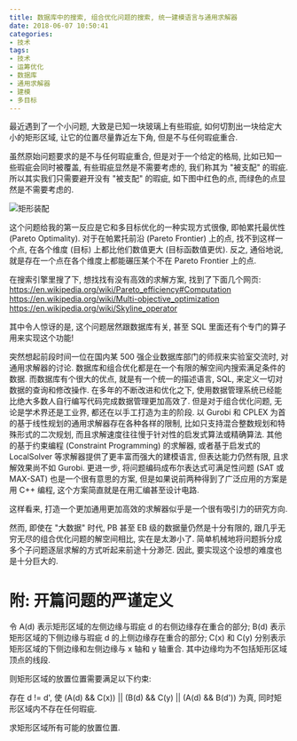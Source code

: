 ```yaml
---
title: 数据库中的搜索, 组合优化问题的搜索, 统一建模语言与通用求解器
date: 2018-06-07 10:50:41
categories:
- 技术
tags:
- 技术
- 运筹优化
- 数据库
- 通用求解器
- 建模
- 多目标
---
```

最近遇到了一个小问题, 大致是已知一块玻璃上有些瑕疵, 如何切割出一块给定大小的矩形区域, 让它的位置尽量靠近左下角, 但是不与任何瑕疵重合.

虽然原始问题要求的是不与任何瑕疵重合, 但是对于一个给定的格局, 比如已知一些瑕疵会同时被覆盖, 有些瑕疵显然是不需要考虑的, 我们称其为 "被支配" 的瑕疵.
所以其实我们只需要避开没有 "被支配" 的瑕疵, 如下图中红色的点, 而绿色的点显然是不需要考虑的.

![矩形装配](Packing.png)

这个问题给我的第一反应是它和多目标优化的一种实现方式很像, 即帕累托最优性 (Pareto Optimality).
对于在帕累托前沿 (Pareto Frontier) 上的点, 找不到这样一个点, 在各个维度 (目标) 上都比他们数值更大 (目标函数值更优).
反之, 通俗地说, 就是存在一个点在各个维度上都能碾压某个不在 Pareto Frontier 上的点.

在搜索引擎里搜了下, 想找找有没有高效的求解方案, 找到了下面几个网页:  
https://en.wikipedia.org/wiki/Pareto_efficiency#Computation  
https://en.wikipedia.org/wiki/Multi-objective_optimization  
https://en.wikipedia.org/wiki/Skyline_operator

其中令人惊讶的是, 这个问题居然跟数据库有关, 甚至 SQL 里面还有个专门的算子用来实现这个功能!

突然想起前段时间一位在国内某 500 强企业数据库部门的师叔来实验室交流时, 对通用求解器的讨论.
数据库和组合优化都是在一个有限的解空间内搜索满足条件的数据.
而数据库有个很大的优点, 就是有一个统一的描述语言, SQL, 来定义一切对数据的查询和修改操作.
在多年的不断改进和优化之下, 使用数据管理系统已经能比绝大多数人自行编写代码完成数据管理更加高效了.
但是对于组合优化问题, 无论是学术界还是工业界, 都还在以手工打造为主的阶段.
以 Gurobi 和 CPLEX 为首的基于线性规划的通用求解器存在各种各样的限制, 比如只支持混合整数规划和特殊形式的二次规划, 而且求解速度往往慢于针对性的启发式算法或精确算法.
其他的基于约束编程 (Constraint Programming) 的求解器, 或者基于启发式的 LocalSolver 等求解器提供了更丰富而强大的建模语言, 但表达能力仍然有限, 且求解效果尚不如 Gurobi.
更进一步, 将问题编码成布尔表达式可满足性问题 (SAT 或 MAX-SAT) 也是一个很有意思的方案, 但是如果说前两种得到了广泛应用的方案是用 C++ 编程, 这个方案简直就是在用汇编甚至设计电路.

这样看来, 打造一个更加通用更加高效的求解器似乎是一个很有吸引力的研究方向.

然而, 即使在 "大数据" 时代, PB 甚至 EB 级的数据量仍然是十分有限的, 跟几乎无穷无尽的组合优化问题的解空间相比, 实在是太渺小了.
简单机械地将问题拆分成多个子问题逐层求解的方式听起来前途十分渺茫.
因此, 要实现这个设想的难度也是十分巨大的.



# 附: 开篇问题的严谨定义

令 A(d) 表示矩形区域的左侧边缘与瑕疵 d 的右侧边缘存在重合的部分;
B(d) 表示矩形区域的下侧边缘与瑕疵 d 的上侧边缘存在重合的部分;
C(x) 和 C(y) 分别表示矩形区域的下侧边缘和左侧边缘与 x 轴和 y 轴重合.
其中边缘均为不包括矩形区域顶点的线段.

则矩形区域的放置位置需要满足以下约束:

存在 d != d', 使 (A(d) && C(x)) || (B(d) && C(y) || (A(d) && B(d')) 为真,
同时矩形区域内不存在任何瑕疵.

求矩形区域所有可能的放置位置.